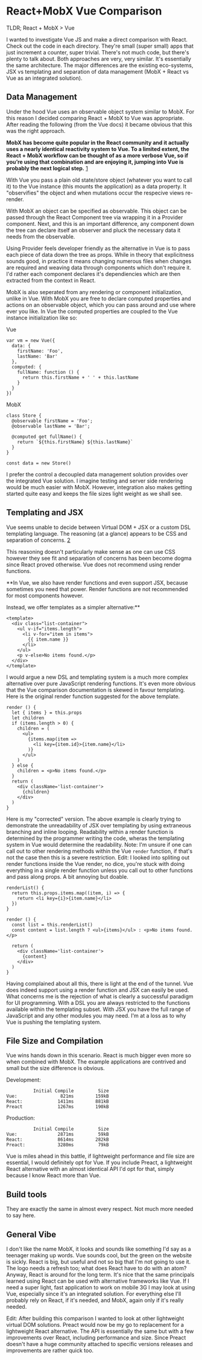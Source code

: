 # React+MobX Vue Comparison

TLDR; React + MobX > Vue

I wanted to investigate Vue JS and make a direct comparison with React. Check out the code in each directory. They're small (super small) apps that just increment a counter, super trivial. There's not much code, but there's plenty to talk about. Both approaches are very, very similar. It's essentially the same architecture. The major differences are the existing eco-systems, JSX vs templating and separation of data management (MobX + React vs Vue as an integrated solution).

## Data Management

Under the hood Vue uses an observable object system similar to MobX. For this reason I decided comparing React + MobX to Vue was appropriate. After reading the following (from the Vue docs) it became obvious that this was the right approach.

**MobX has become quite popular in the React community and it actually uses a nearly identical reactivity system to Vue. To a limited extent, the React + MobX workflow can be thought of as a more verbose Vue, so if you’re using that combination and are enjoying it, jumping into Vue is probably the next logical step.** [1](https://vuejs.org/guide/comparison.html#With-MobX)

With Vue you pass a plain old state/store object (whatever you want to call it) to the Vue instance (this mounts the application) as a data property. It "observifies" the object and when mutations occur the respecive views re-render.

With MobX an object can be specified as observable. This object can be passed through the React Component tree via wrapping it in a Provider component. Next, and this is an important difference, any component down the tree can declare itself an observer and pluck the necessary data it needs from the observable.

Using Provider feels developer friendly as the alternative in Vue is to pass each piece of data down the tree as props. While in theory that explicitness sounds good, in practice it means changing numerous files when changes are required and weaving data through components which don't require it. I'd rather each component declares it's dependiencies which are then extracted from the context in React.

MobX is also seperated from any rendering or component initialization, unlike in Vue. With MobX you are free to declare computed properties and actions on an observable object, which you can pass around and use where ever you like. In Vue the computed properties are coupled to the Vue instance initialization like so:

Vue
```
var vm = new Vue({
  data: {
    firstName: 'Foo',
    lastName: 'Bar'
  },
  computed: {
    fullName: function () {
      return this.firstName + ' ' + this.lastName
    }
  }
})
```

MobX
```
class Store {
  @observable firstName = 'Foo';
  @observable lastName = 'Bar';

  @computed get fullName() {
    return `${this.firstName} ${this.lastName}`
  }
}

const data = new Store()
```

I prefer the control a decoupled data management solution provides over the integrated Vue solution. I imagine testing and server side rendering would be much easier with MobX. However, integration also makes getting started quite easy and keeps the file sizes light weight as we shall see.

## Templating and JSX

Vue seems unable to decide between Virtual DOM + JSX or a custom DSL templating language. The reasoning (at a glance) appears to be CSS and separation of concerns. [2](https://vuejs.org/guide/comparison.html#HTML-amp-CSS)

This reasoning doesn't particularly make sense as one can use CSS however they see fit and separation of concerns has been become dogma since React proved otherwise. Vue does not recommend using render functions.

**In Vue, we also have render functions and even support JSX, because sometimes you need that power. Render functions are not recommended for most components however.

Instead, we offer templates as a simpler alternative:**

```
<template>
  <div class="list-container">
    <ul v-if="items.length">
      <li v-for="item in items">
        {{ item.name }}
      </li>
    </ul>
    <p v-else>No items found.</p>
  </div>
</template>
```

I would argue a new DSL and templating system is a much more complex alternative over pure JavaScript rendering functions. It's even more obvious that the Vue comparison documentation is skewed in favour templating. Here is the original render function suggested for the above template.

```
render () {
  let { items } = this.props
  let children
  if (items.length > 0) {
    children = (
      <ul>
        {items.map(item =>
          <li key={item.id}>{item.name}</li>
        )}
      </ul>
    )
  } else {
    children = <p>No items found.</p>
  }
  return (
    <div className='list-container'>
      {children}
    </div>
  )
}
```

Here is my "corrected" version. The above example is clearly trying to demonstrate the unreadability of JSX over templating by using extraneous branching and inline looping. Readability within a render function is determined by the programmer writing the code, wheras the templating system in Vue would determine the readability. Note: I'm unsure if one can call out to other rendering methods within the Vue `render` function, if that's not the case then this is a severe restriction. Edit: I looked into spliting out render functions inside the Vue render, no dice, you're stuck with doing everything in a single render function unless you call out to other functions and pass along props. A bit annoying but doable.

```
renderList() {
  return this.props.items.map((item, i) => {
    return <li key={i}>{item.name}</li>
  })
}

render () {
  const list = this.renderList()
  const content = list.length ? <ul>{items}</ul> : <p>No items found.</p>

  return (
    <div className='list-container'>
      {content}
    </div>
  )
}
```

Having complained about all this, there is light at the end of the tunnel. Vue does indeed support using a render function and JSX can easily be used. What concerns me is the rejection of what is clearly a successful paradigm for UI programming. With a DSL you are always restricted to the functions available within the templating subset. With JSX you have the full range of JavaScript and any other modules you may need. I'm at a loss as to why Vue is pushing the templating system.

## File Size and Compilation

Vue wins hands down in this scenario. React is much bigger even more so when combined with MobX. The example applications are contrived and small but the size difference is obvious.

Development:
```
          Initial Compile         Size
Vue:                821ms        159kB
React:             1411ms        881kB
Preact             1267ms        190kB
```

Production:
```
          Initial Compile         Size
Vue:               2871ms         59kB
React:             8614ms        282kB
Preact:            3280ms         79kB
```

Vue is miles ahead in this battle, if lightweight performance and file size are essential, I would definitely opt for Vue. If you include Preact, a lightweight React alternative with an almost identical API I'd opt for that, simply because I know React more than Vue.

## Build tools

They are exactly the same in almost every respect. Not much more needed to say here.

## General Vibe

I don't like the name MobX, it looks and sounds like something I'd say as a teenager making up words. Vue sounds cool, but the green on the website is sickly. React is big, but useful and not so big that I'm not going to use it. The logo needs a refresh too; what does React have to do with an atom? Anyway, React is around for the long term. It's nice that the same principals learned using React can be used with alternative frameworks like Vue. If I need a super light, fast application to work on mobile 3G I may look at using Vue, especially since it's an integrated solution. For everything else I'll probably rely on React, if it's needed, and MobX, again only if it's really needed.

Edit: After building this comparison I wanted to look at other lightweight virtual DOM solutions. Preact would now be my go to replacement for a lightweight React alternative. The API is essentially the same but with a few improvements over React, including performance and size. Since Preact doesn't have a huge community attached to specific versions releases and improvements are rather quick too.
